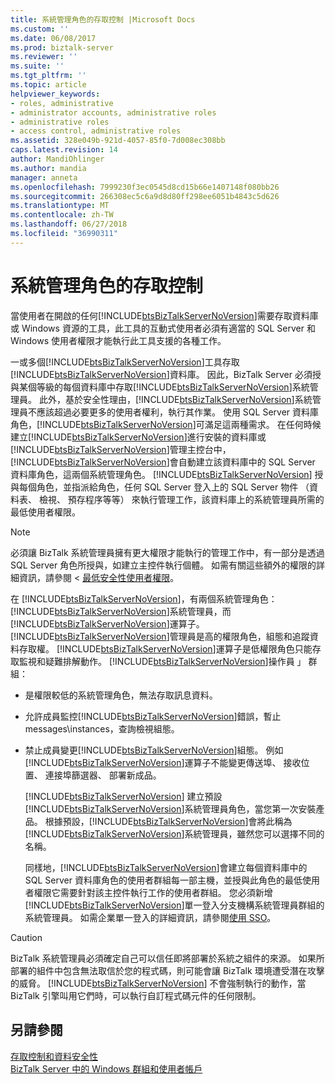 ```yaml
---
title: 系統管理角色的存取控制 |Microsoft Docs
ms.custom: ''
ms.date: 06/08/2017
ms.prod: biztalk-server
ms.reviewer: ''
ms.suite: ''
ms.tgt_pltfrm: ''
ms.topic: article
helpviewer_keywords:
- roles, administrative
- administrator accounts, administrative roles
- administrative roles
- access control, administrative roles
ms.assetid: 328e049b-921d-4057-85f0-7d008ec308bb
caps.latest.revision: 14
author: MandiOhlinger
ms.author: mandia
manager: anneta
ms.openlocfilehash: 7999230f3ec0545d8cd15b66e1407148f080bb26
ms.sourcegitcommit: 266308ec5c6a9d8d80ff298ee6051b4843c5d626
ms.translationtype: MT
ms.contentlocale: zh-TW
ms.lasthandoff: 06/27/2018
ms.locfileid: "36990311"
---
```

# <a name="access-control-for-administrative-roles"></a>系統管理角色的存取控制
當使用者在開啟的任何[!INCLUDE[btsBizTalkServerNoVersion](../includes/btsbiztalkservernoversion-md.md)]需要存取資料庫或 Windows 資源的工具，此工具的互動式使用者必須有適當的 SQL Server 和 Windows 使用者權限才能執行此工具支援的各種工作。  
  
 一或多個[!INCLUDE[btsBizTalkServerNoVersion](../includes/btsbiztalkservernoversion-md.md)]工具存取[!INCLUDE[btsBizTalkServerNoVersion](../includes/btsbiztalkservernoversion-md.md)]資料庫。 因此，BizTalk Server 必須授與某個等級的每個資料庫中存取[!INCLUDE[btsBizTalkServerNoVersion](../includes/btsbiztalkservernoversion-md.md)]系統管理員。 此外，基於安全性理由，[!INCLUDE[btsBizTalkServerNoVersion](../includes/btsbiztalkservernoversion-md.md)]系統管理員不應該超過必要更多的使用者權利，執行其作業。 使用 SQL Server 資料庫角色，[!INCLUDE[btsBizTalkServerNoVersion](../includes/btsbiztalkservernoversion-md.md)]可滿足這兩種需求。 在任何時候建立[!INCLUDE[btsBizTalkServerNoVersion](../includes/btsbiztalkservernoversion-md.md)]進行安裝的資料庫或[!INCLUDE[btsBizTalkServerNoVersion](../includes/btsbiztalkservernoversion-md.md)]管理主控台中，[!INCLUDE[btsBizTalkServerNoVersion](../includes/btsbiztalkservernoversion-md.md)]會自動建立該資料庫中的 SQL Server 資料庫角色，這兩個系統管理角色。 [!INCLUDE[btsBizTalkServerNoVersion](../includes/btsbiztalkservernoversion-md.md)] 授與每個角色，並指派給角色，任何 SQL Server 登入上的 SQL Server 物件 （資料表、 檢視、 預存程序等等） 來執行管理工作，該資料庫上的系統管理員所需的最低使用者權限。  
  
> [!NOTE]
>  必須讓 BizTalk 系統管理員擁有更大權限才能執行的管理工作中，有一部分是透過 SQL Server 角色所授與，如建立主控件執行個體。 如需有關這些額外的權限的詳細資訊，請參閱 <<c0> [ 最低安全性使用者權限](../core/minimum-security-user-rights.md)。  
  
 在  [!INCLUDE[btsBizTalkServerNoVersion](../includes/btsbiztalkservernoversion-md.md)]，有兩個系統管理角色：[!INCLUDE[btsBizTalkServerNoVersion](../includes/btsbiztalkservernoversion-md.md)]系統管理員，而[!INCLUDE[btsBizTalkServerNoVersion](../includes/btsbiztalkservernoversion-md.md)]運算子。 [!INCLUDE[btsBizTalkServerNoVersion](../includes/btsbiztalkservernoversion-md.md)]管理員是高的權限角色，組態和追蹤資料存取權。 [!INCLUDE[btsBizTalkServerNoVersion](../includes/btsbiztalkservernoversion-md.md)]運算子是低權限角色只能存取監視和疑難排解動作。 [!INCLUDE[btsBizTalkServerNoVersion](../includes/btsbiztalkservernoversion-md.md)]操作員 」 群組：  
  
- 是權限較低的系統管理角色，無法存取訊息資料。  
  
- 允許成員監控[!INCLUDE[btsBizTalkServerNoVersion](../includes/btsbiztalkservernoversion-md.md)]錯誤，暫止 messages\instances，查詢檢視組態。  
  
- 禁止成員變更[!INCLUDE[btsBizTalkServerNoVersion](../includes/btsbiztalkservernoversion-md.md)]組態。 例如[!INCLUDE[btsBizTalkServerNoVersion](../includes/btsbiztalkservernoversion-md.md)]運算子不能變更傳送埠、 接收位置、 連接埠篩選器、 部署新成品。  
  
  [!INCLUDE[btsBizTalkServerNoVersion](../includes/btsbiztalkservernoversion-md.md)] 建立預設[!INCLUDE[btsBizTalkServerNoVersion](../includes/btsbiztalkservernoversion-md.md)]系統管理員角色，當您第一次安裝產品。 根據預設，[!INCLUDE[btsBizTalkServerNoVersion](../includes/btsbiztalkservernoversion-md.md)]會將此稱為[!INCLUDE[btsBizTalkServerNoVersion](../includes/btsbiztalkservernoversion-md.md)]系統管理員，雖然您可以選擇不同的名稱。  
  
  同樣地，[!INCLUDE[btsBizTalkServerNoVersion](../includes/btsbiztalkservernoversion-md.md)]會建立每個資料庫中的 SQL Server 資料庫角色的使用者群組每一部主機，並授與此角色的最低使用者權限它需要針對該主控件執行工作的使用者群組。 您必須新增[!INCLUDE[btsBizTalkServerNoVersion](../includes/btsbiztalkservernoversion-md.md)]單一登入分支機構系統管理員群組的系統管理員。 如需企業單一登入的詳細資訊，請參閱[使用 SSO](../core/using-sso.md)。  
  
> [!CAUTION]
>  BizTalk 系統管理員必須確定自己可以信任即將部署於系統之組件的來源。 如果所部署的組件中包含無法取信於您的程式碼，則可能會讓 BizTalk 環境遭受潛在攻擊的威脅。 [!INCLUDE[btsBizTalkServerNoVersion](../includes/btsbiztalkservernoversion-md.md)] 不會強制執行的動作，當 BizTalk 引擎叫用它們時，可以執行自訂程式碼元件的任何限制。  
  
## <a name="see-also"></a>另請參閱  
 [存取控制和資料安全性](../core/access-control-and-data-security.md)   
 [BizTalk Server 中的 Windows 群組和使用者帳戶](../core/windows-groups-and-user-accounts-in-biztalk-server.md)
